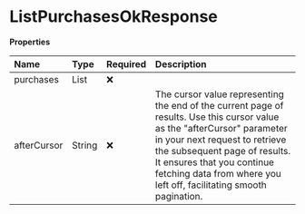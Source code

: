 # ListPurchasesOkResponse

**Properties**

| Name        | Type            | Required | Description                                                                                                                                                                                                                                                                                     |
| :---------- | :-------------- | :------- | :---------------------------------------------------------------------------------------------------------------------------------------------------------------------------------------------------------------------------------------------------------------------------------------------- |
| purchases   | List<Purchases> | ❌       |                                                                                                                                                                                                                                                                                                 |
| afterCursor | String          | ❌       | The cursor value representing the end of the current page of results. Use this cursor value as the "afterCursor" parameter in your next request to retrieve the subsequent page of results. It ensures that you continue fetching data from where you left off, facilitating smooth pagination. |
